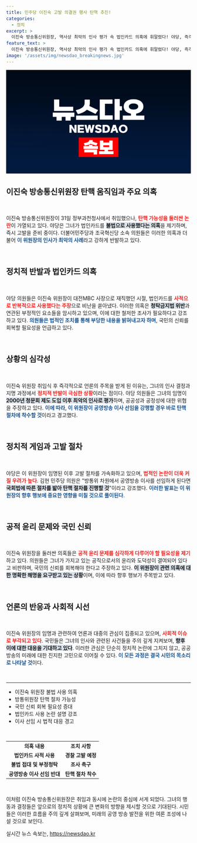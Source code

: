 ```yaml
---
title: 민주당 이진숙 고발 의결권 행사 탄핵 추진!
categories:
  - 정치
excerpt: >
  이진숙 방송통신위원장, 역사상 최악의 인사 평가 속 법인카드 의혹에 휘말렸다! 야당, 즉각 고발과 탄핵 절차 돌입 경고. 논란의 중심에서 과연 그의 미래는?
feature_text: >
  이진숙 방송통신위원장, 역사상 최악의 인사 평가 속 법인카드 의혹에 휘말렸다! 야당, 즉각 고발과 탄핵 절차 돌입 경고. 논란의 중심에서 과연 그의 미래는?
image: '/assets/img/newsdao_breakingnews.jpg'
---
```


<p><img src="/assets/img/newsdao_breakingnews.jpg" alt="ontimetimes 속보" /></p>

<h2 data-ke-size="size26">이진숙 방송통신위원장 탄핵 움직임과 주요 의혹</h2>

<p data-ke-size="size16">&nbsp;</p>

<p>이진숙 방송통신위원장이 31일 정부과천청사에서 취임했으나, <b><span style="color: #ee2323;">탄핵 가능성을 둘러싼 논란</span></b>이 가열되고 있다. 야당은 그녀가 법인카드를 <b><span style="background-color: #21538527;">불법으로 사용했다는 의혹</span></b>을 제기하며, 즉시 고발을 준비 중이다. 더불어민주당과 조국혁신당 소속 의원들은 이러한 의혹과 더불어 <b><span style="color: #1a5490;">이 위원장의 인사가 최악의 사례</span></b>라고 강하게 반발하고 있다. </p>

<p data-ke-size="size16">&nbsp;</p>

<h2 data-ke-size="size26">정치적 반발과 법인카드 의혹</h2>

<p data-ke-size="size16">&nbsp;</p>

<p>야당 의원들은 이진숙 위원장이 대전MBC 사장으로 재직했던 시절, 법인카드를 <b><span style="color: #ee2323;">사적으로 반복적으로 사용했다는 주장</span></b>으로 비난을 쏟아냈다. 이러한 의혹은 <b><span style="background-color: #21538527;">청탁금지법 위반</span></b>과 연관된 부정적인 요소들을 암시하고 있으며, 이에 대한 철저한 조사가 필요하다고 강조하고 있다. <b><span style="color: #1a5490;">의원들은 법적인 조치를 통해 부당한 내용을 밝혀내고자 하며</span></b>, 국민의 신뢰를 회복할 필요성을 언급하고 있다.</p>

<p data-ke-size="size16">&nbsp;</p>

<h2 data-ke-size="size26">상황의 심각성</h2>

<p data-ke-size="size16">&nbsp;</p>

<p>이진숙 위원장 취임식 후 즉각적으로 언론의 주목을 받게 된 이유는, 그녀의 인사 결정과 지명 과정에서 <b><span style="color: #ee2323;">정치적 반발이 극심한 상황</span></b>이라는 점이다. 야당 의원들은 그녀의 임명이 <b><span style="background-color: #21538527;">2000년 청문회 제도 도입 이후 최악의 인사로 평가</span></b>하며, 공공성과 공정성에 대한 위협을 주장하고 있다. <b><span style="color: #1a5490;">이에 따라, 이 위원장이 공영방송 이사 선임을 강행할 경우 바로 탄핵 절차에 착수할 것</span></b>이라고 경고했다.</p>

<p data-ke-size="size16">&nbsp;</p>

<h2 data-ke-size="size26">정치적 게임과 고발 절차</h2>

<p data-ke-size="size16">&nbsp;</p>

<p>야당은 이 위원장이 임명된 이후 고발 절차를 가속화하고 있으며, <b><span style="color: #ee2323;">법적인 논란이 더욱 커질 우려가 높다</span></b>. 김현 민주당 의원은 "방통위 차원에서 공영방송 이사를 선임하게 된다면 <b><span style="background-color: #21538527;">국회법에 따른 절차를 밟아 탄핵 절차를 진행할 것</span></b>"이라고 강조했다. <b><span style="color: #1a5490;">이러한 발표는 이 위원장의 향후 행보에 중요한 영향을 미칠 것으로 풀이된다</span></b>.</p>

<p data-ke-size="size16">&nbsp;</p>

<h2 data-ke-size="size26">공적 윤리 문제와 국민 신뢰</h2>

<p data-ke-size="size16">&nbsp;</p>

<p>이진숙 위원장을 둘러싼 의혹들은 <b><span style="color: #ee2323;">공적 윤리 문제를 심각하게 다루어야 할 필요성을 제기</span></b>하고 있다. 의원들은 그녀가 가지고 있는 공직으로서의 윤리와 도덕성이 결여되어 있다고 비판하며, 국민의 신뢰를 회복해야 한다고 주장하고 있다. <b><span style="background-color: #21538527;">이 위원장이 관련 의혹에 대한 명확한 해명을 요구받고 있는 상황</span></b>이며, 이에 따라 향후 행보가 주목받고 있다.</p>

<p data-ke-size="size16">&nbsp;</p>

<h2 data-ke-size="size26">언론의 반응과 사회적 시선</h2>

<p data-ke-size="size16">&nbsp;</p>

<p>이진숙 위원장의 임명과 관련하여 언론과 대중의 관심이 집중되고 있으며, <b><span style="color: #ee2323;">사회적 이슈로 부각되고 있다</span></b>. 국민들은 그녀의 인사와 관련된 사건들을 주의 깊게 지켜보며, <b><span style="background-color: #21538527;">향후 이에 대한 대응을 기대하고 있다</span></b>. 이러한 관심은 단순히 정치적 논란에 그치지 않고, 공공 방송의 미래에 대한 진지한 고민으로 이어질 수 있다. <b><span style="color: #1a5490;">이 모든 과정은 결국 시민의 목소리로 나타날 것</span></b>이다.</p>

<p data-ke-size="size16">&nbsp;</p>

<hr>

<ul>
  <li>이진숙 위원장 불법 사용 의혹</li>
  <li>방통위원장 탄핵 절차 가능성</li>
  <li>국민 신뢰 회복 필요성 증대</li>
  <li>법인카드 사용 논란 설명 강조</li>
  <li>이사 선임 시 법적 대응 경고</li>
</ul>

<p data-ke-size="size16">&nbsp;</p>

<table style="width: 100%;">
  <tbody>
    <tr>
      <td style="text-align: center; height: 17px;"><b>의혹 내용</b></td>
      <td style="text-align: center; height: 17px;"><b>조치 사항</b></td>
    </tr>
    <tr>
      <td style="text-align: center; height: 17px;"><b>법인카드 사적 사용</b></td>
      <td style="text-align: center; height: 17px;"><b>경찰 고발 예정</b></td>
    </tr>
    <tr>
      <td style="text-align: center; height: 17px;"><b>불법 접대 및 부정청탁</b></td>
      <td style="text-align: center; height: 17px;"><b>조사 촉구</b></td>
    </tr>
    <tr>
      <td style="text-align: center; height: 17px;"><b>공영방송 이사 선임 반대</b></td>
      <td style="text-align: center; height: 17px;"><b>탄핵 절차 착수</b></td>
    </tr>
  </tbody>
</table>

<p data-ke-size="size16">&nbsp;</p>

<p>이처럼 이진숙 방송통신위원장은 취임과 동시에 논란의 중심에 서게 되었다. 그녀의 행동과 결정들은 앞으로의 정치적 상황에 큰 변화의 방향을 제시할 것으로 기대된다. 시민들은 이러한 흐름을 주의 깊게 살펴보며, 미래의 공영 방송 발전을 위한 여론 조성에 나설 것으로 보인다.</p>
실시간 뉴스 속보는, <a href="https://newsdao.kr" rel="dofollow">https://newsdao.kr</a>


